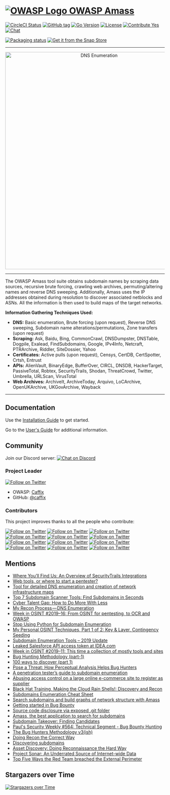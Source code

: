 
# [![OWASP Logo](https://github.com/OWASP/Amass/blob/master/images/owasp_logo.png) OWASP Amass](https://www.owasp.org/index.php/OWASP_Amass_Project)

[![CircleCI Status](https://circleci.com/gh/OWASP/Amass/tree/master.svg?style=shield)](https://circleci.com/gh/OWASP/Amass/tree/master)
[![GitHub tag](https://img.shields.io/github/tag/OWASP/Amass.svg)](https://github.com/OWASP/Amass/tags)
[![Go Version](https://img.shields.io/badge/go-1.11-blue.svg)](https://golang.org/dl/)
[![License](https://img.shields.io/badge/license-Apache%202.0-blue.svg)](https://www.apache.org/licenses/LICENSE-2.0)
[![Contribute Yes](https://img.shields.io/badge/contribute-yes-brightgreen.svg)](https://github.com/OWASP/Amass/blob/master/CONTRIBUTING.md)
[![Chat](https://img.shields.io/discord/433729817918308352.svg?logo=discord)](https://discord.gg/rtN8GMd)

[![Packaging status](https://repology.org/badge/vertical-allrepos/amass.svg)](https://repology.org/metapackage/amass/versions)
[![Get it from the Snap Store](https://snapcraft.io/static/images/badges/en/snap-store-white.svg)](https://snapcraft.io/amass)

----

<p align="center">
  <img alt="DNS Enumeration" src="https://github.com/OWASP/Amass/blob/master/images/amass.gif" width="577" height="685" />
</p>

----

The OWASP Amass tool suite obtains subdomain names by scraping data sources, recursive brute forcing, crawling web archives, permuting/altering names and reverse DNS sweeping. Additionally, Amass uses the IP addresses obtained during resolution to discover associated netblocks and ASNs. All the information is then used to build maps of the target networks.

**Information Gathering Techniques Used:**

* **DNS:** Basic enumeration, Brute forcing (upon request), Reverse DNS sweeping, Subdomain name alterations/permutations, Zone transfers (upon request)
* **Scraping:** Ask, Baidu, Bing, CommonCrawl, DNSDumpster, DNSTable, Dogpile, Exalead, FindSubdomains, Google, IPv4Info, Netcraft, PTRArchive, Riddler, SiteDossier, Yahoo
* **Certificates:** Active pulls (upon request), Censys, CertDB, CertSpotter, Crtsh, Entrust
* **APIs:** AlienVault, BinaryEdge, BufferOver, CIRCL, DNSDB, HackerTarget, PassiveTotal, Robtex, SecurityTrails, Shodan, ThreatCrowd, Twitter, Umbrella, URLScan, VirusTotal
* **Web Archives:** ArchiveIt, ArchiveToday, Arquivo, LoCArchive, OpenUKArchive, UKGovArchive, Wayback

----

## Documentation

Use the [Installation Guide](https://github.com/OWASP/Amass/blob/master/doc/install.md) to get started.

Go to the [User's Guide](https://github.com/OWASP/Amass/blob/master/doc/user_guide.md) for additional information.

## Community

Join our Discord server: [![Chat on Discord](https://img.shields.io/discord/433729817918308352.svg?logo=discord)](https://discord.gg/rtN8GMd)

### Project Leader

[![Follow on Twitter](https://img.shields.io/twitter/follow/jeff_foley.svg?logo=twitter)](https://twitter.com/jeff_foley)

* OWASP: [Caffix](https://www.owasp.org/index.php/User:Caffix)
* GitHub: [@caffix](https://github.com/caffix)

### Contributors

This project improves thanks to all the people who contribute:

[![Follow on Twitter](https://img.shields.io/twitter/follow/emtunc.svg?logo=twitter)](https://twitter.com/emtunc)
[![Follow on Twitter](https://img.shields.io/twitter/follow/kalbasit.svg?logo=twitter)](https://twitter.com/kalbasit)
[![Follow on Twitter](https://img.shields.io/twitter/follow/fork_while_fork.svg?logo=twitter)](https://twitter.com/fork_while_fork)
[![Follow on Twitter](https://img.shields.io/twitter/follow/rbadguy1.svg?logo=twitter)](https://twitter.com/rbadguy1)
[![Follow on Twitter](https://img.shields.io/twitter/follow/adam_zinger.svg?logo=twitter)](https://twitter.com/adam_zinger)
[![Follow on Twitter](https://img.shields.io/twitter/follow/architekton1.svg?logo=twitter)](https://twitter.com/architekton1)
[![Follow on Twitter](https://img.shields.io/twitter/follow/danjomart.svg?logo=twitter)](https://twitter.com/danjomart)
[![Follow on Twitter](https://img.shields.io/twitter/follow/_b3nj4m1n__.svg?logo=twitter)](https://twitter.com/_b3nj4m1n__)
[![Follow on Twitter](https://img.shields.io/twitter/follow/shane_ditton.svg?logo=twitter)](https://twitter.com/shane_ditton)
[![Follow on Twitter](https://img.shields.io/twitter/follow/dhauenstein.svg?logo=twitter)](https://twitter.com/dhauenstein)
[![Follow on Twitter](https://img.shields.io/twitter/follow/THB_STX.svg?logo=twitter)](https://twitter.com/THB_STX)
[![Follow on Twitter](https://img.shields.io/twitter/follow/thedevdungeon.svg?logo=twitter)](https://twitter.com/thedevdungeon)

## Mentions

* [Where You’ll Find Us: An Overview of SecurityTrails Integrations](https://securitytrails.com/blog/integrations-overview)
* [Web tools, or where to start a pentester?](https://habr.com/en/company/dsec/blog/452836/)
* [Tool for detailed DNS enumeration and creation of network infrastructure maps](https://www.gurudelainformatica.es/2019/05/herramienta-para-enumeracion-detallada.html)
* [Top 7 Subdomain Scanner Tools: Find Subdomains in Seconds](https://securitytrails.com/blog/subdomain-scanner-find-subdomains)
* [Cyber Talent Gap: How to Do More With Less](https://www.digitalshadows.com/blog-and-research/cyber-talent-gap-how-to-do-more-with-less/)
* [My Recon Process — DNS Enumeration](https://medium.com/@noobhax/my-recon-process-dns-enumeration-d0e288f81a8a)
* [Week in OSINT #2019–16: From OSINT for pentesting, to OCR and OWASP](https://medium.com/week-in-osint/week-in-osint-2019-16-8ccfe0da1a70)
* [Stop Using Python for Subdomain Enumeration](http://sec.alexflor.es/post/subdomain_enum/)
* [My Personal OSINT Techniques, Part 1 of 2: Key & Layer, Contingency Seeding](https://0x00sec.org/t/my-personal-osint-techniques-part-1-of-2-key-layer-contingency-seeding/)
* [Subdomain Enumeration Tools – 2019 Update](https://www.yeahhub.com/subdomain-enumeration-tools-2019-update/)
* [Leaked Salesforce API access token at IDEA.com](https://medium.com/@jonathanbouman/leaked-salesforce-api-access-token-at-ikea-com-132eea3844e0)
* [Week in OSINT #2019–11: This time a collection of mostly tools and sites](https://medium.com/week-in-osint/week-in-osint-2019-11-62774ffe7a2)
* [Bug Hunting Methodology (part-1)](https://blog.usejournal.com/bug-hunting-methodology-part-1-91295b2d2066)
* [100 ways to discover (part 1)](https://sylarsec.com/2019/01/11/100-ways-to-discover-part-1/)
* [Pose a Threat: How Perceptual Analysis Helps Bug Hunters](https://www.bishopfox.com/news/2018/12/appsec-california-pose-a-threat-how-perpetual-analysis-helps-bug-hunters/)
* [A penetration tester’s guide to subdomain enumeration](https://blog.appsecco.com/a-penetration-testers-guide-to-sub-domain-enumeration-7d842d5570f6)
* [Abusing access control on a large online e-commerce site to register as supplier](https://medium.com/@fbotes2/governit-754becf85cbc)
* [Black Hat Training, Making the Cloud Rain Shells!: Discovery and Recon](https://www.blackhat.com/eu-18/training/schedule/index.html#aws--azure-exploitation-making-the-cloud-rain-shells-11060)
* [Subdomains Enumeration Cheat Sheet](https://pentester.land/cheatsheets/2018/11/14/subdomains-enumeration-cheatsheet.html)
* [Search subdomains and build graphs of network structure with Amass](https://miloserdov.org/?p=2309)
* [Getting started in Bug Bounty](https://medium.com/@ehsahil/getting-started-in-bug-bounty-7052da28445a)
* [Source code disclosure via exposed .git folder](https://pentester.land/tutorials/2018/10/25/source-code-disclosure-via-exposed-git-folder.html)
* [Amass, the best application to search for subdomains](https://www.h1rd.com/hacking/amass-para-buscar-subdominios)
* [Subdomain Takeover: Finding Candidates](https://0xpatrik.com/subdomain-takeover-candidates/)
* [Paul's Security Weekly #564: Technical Segment - Bug Bounty Hunting](https://wiki.securityweekly.com/Episode564)
* [The Bug Hunters Methodology v3(ish)](https://www.youtube.com/watch?v=Qw1nNPiH_Go)
* [Doing Recon the Correct Way](https://enciphers.com/doing-recon-the-correct-way/)
* [Discovering subdomains](https://www.sjoerdlangkemper.nl/2018/06/20/discovering-subdomains/)
* [Asset Discovery: Doing Reconnaissance the Hard Way](https://0xpatrik.com/asset-discovery/)
* [Project Sonar: An Underrated Source of Internet-wide Data](https://0xpatrik.com/project-sonar-guide/)
* [Top Five Ways the Red Team breached the External Perimeter](https://medium.com/@adam.toscher/top-five-ways-the-red-team-breached-the-external-perimeter-262f99dc9d17)

## Stargazers over Time

 [![Stargazers over Time](https://starcharts.herokuapp.com/OWASP/Amass.svg)](https://starcharts.herokuapp.com/OWASP/Amass)

